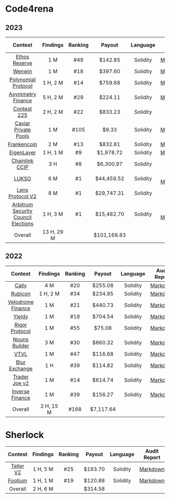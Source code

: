 # Code4rena

## 2023

| Contest | Findings | Ranking | Payout | Language | Audit Report |
|:--:|:--:|:--:|:--:|:--:|:--:|
| [Ethos Reserve](https://code4rena.com/contests/2023-02-ethos-reserve-contest) | 1 M | #49 | $142.85 | Solidity |  [Markdown](/code4rena/2023-02-ethos.md) |
| [Wenwin](https://code4rena.com/contests/2023-03-wenwin-contest) | 1 M | #18 | $397.60 | Solidity |  [Markdown](/code4rena/2023-03-wenwin.md) |
| [Polynomial Protocol](https://code4rena.com/contests/2023-03-polynomial-protocol-contest) | 1 H, 2 M | #14 | $759.68 | Solidity |  [Markdown](/code4rena/2023-03-polynomial.md) |
| [Asymmetry Finance](https://code4rena.com/contests/2023-03-asymmetry-contest) | 5 H, 2 M | #29 | $224.11 | Solidity |  [Markdown](/code4rena/2023-03-asymmetry.md) |
| [Contest 225](https://code4rena.com/contests/2023-03-contest-225-contest) | 2 H, 2 M | #22 | $833.23 | Solidity | |
| [Caviar Private Pools](https://code4rena.com/contests/2023-04-caviar-private-pools) | 1 M | #105 | $9.33 | Solidity |  [Markdown](/code4rena/2023-04-caviar.md) |
| [Frankencoin](https://code4rena.com/contests/2023-04-frankencoin) | 2 M | #13 | $832.81 | Solidity |  [Markdown](/code4rena/2023-04-frankencoin.md) |
| [EigenLayer](https://code4rena.com/contests/2023-04-eigenlayer-contest) | 1 H, 1 M | #9 | $1,978.72 | Solidity |  [Markdown](/code4rena/2023-04-eigenlayer.md) |
| [Chainlink CCIP](https://code4rena.com/contests/2023-05-chainlink-cross-chain-services-ccip-and-arm-network) | 3 H | #8 | $6,300.97 | Solidity | |
| [LUKSO](https://code4rena.com/contests/2023-06-lukso) | 6 M | #1 | $44,459.52 | Solidity | [PDF](/pdf/LUKSO%20Audit%20Report.pdf) <br> [Markdown](/code4rena/2023-06-lukso.md) |
| [Lens Protocol V2](https://code4rena.com/contests/2023-07-lens-protocol-v2) | 8 M | #1 | $29,747.31 | Solidity |  |
| [Arbitrum Security Council Elections](https://code4rena.com/contests/2023-08-arbitrum-security-council-election-system) | 1 H, 3 M | #1 | $15,482.70 | Solidity | [PDF](/pdf/Arbitrum%20Security%20Council%20Elections%20Audit%20Report.pdf) <br> [Markdown](/code4rena/2023-08-arbitrum.md) |
| Overall | 13 H, 29 M | | $101,168.83 | | |

## 2022

| Contest | Findings | Ranking | Payout | Language | Audit Report |
|:--:|:--:|:--:|:--:|:--:|:--:|
| [Cally](https://code4rena.com/contests/2022-05-cally-contest) | 4 M | #20 | $255.08 | Solidity |  [Markdown](/code4rena/2022-05-cally.md) |
| [Rubicon](https://code4rena.com/contests/2022-05-rubicon-contest) | 1 H, 2 M | #34 | $234.95 | Solidity |  [Markdown](/code4rena/2022-05-rubicon.md) |
| [Velodrome Finance](https://code4rena.com/contests/2022-05-velodrome-finance-contest) | 1 M | #21 | $440.73 | Solidity |  [Markdown](/code4rena/2022-05-velodrome.md) |
| [Yieldy](https://code4rena.com/contests/2022-06-yieldy-contest) | 1 M | #18 | $704.54 | Solidity |  [Markdown](/code4rena/2022-06-yieldy.md) |
| [Rigor Protocol](https://code4rena.com/contests/2022-08-rigor-protocol-contest) | 1 M | #55 | $75.08 | Solidity |  [Markdown](/code4rena/2022-08-rigor.md) |
| [Nouns Builder](https://code4rena.com/contests/2022-09-nouns-builder-contest) | 3 M | #30 | $660.32 | Solidity | [Markdown](/code4rena/2022-09-nouns-builder.md) |
| [VTVL](https://code4rena.com/contests/2022-09-vtvl-contest) | 1 M | #47 | $116.68 | Solidity |  [Markdown](/code4rena/2022-09-vtvl.md) |
| [Blur Exchange](https://code4rena.com/contests/2022-10-blur-exchange-contest) | 1 H | #39 | $114.82 | Solidity |  [Markdown](/code4rena/2022-10-blur.md) |
| [Trader Joe v2](https://code4rena.com/contests/2022-10-trader-joe-v2-contest) | 1 M | #14 | $614.74 | Solidity |  [Markdown](/code4rena/2022-10-traderjoe.md) |
| [Inverse Finance](https://code4rena.com/contests/2022-10-inverse-finance-contest) | 1 M | #39 | $156.27 | Solidity |  [Markdown](/code4rena/2022-10-inverse.md) |
| Overall | 2 H, 15 M | #168 | $7,117.64 | | |

# Sherlock

| Contest | Findings | Ranking | Payout | Language | Audit Report |
|:--:|:--:|:--:|:--:|:--:|:--:|
| [Teller V2](https://app.sherlock.xyz/audits/contests/62) | 1 H, 5 M | #25 | $193.70 | Solidity | [Markdown](/sherlock/2023-03-teller.md) |
| [Footium](https://app.sherlock.xyz/audits/contests/71) | 1 H, 1 M | #19 | $120.88 | Solidity | [Markdown](/sherlock/2023-04-footium.md) |
| Overall | 2 H, 6 M | | $314.58 | | |